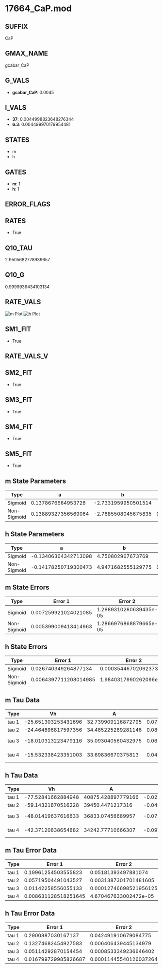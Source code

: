 # 17664_CaP.mod

## SUFFIX

CaP

## GMAX_NAME

gcabar_CaP

## G_VALS

- **gcabar_CaP**: 0.0045

## I_VALS

- **37**: 0.0044998823648276344
- **6.3**: 0.004499970179954481

## STATES

- m
- h

## GATES

- **m**: 1
- **h**: 1

## ERROR_FLAGS


## RATES

- True

## Q10_TAU

2.9505682778939657

## Q10_G

0.9999936434103134

## RATE_VALS

![m Plot](/Users/pbozelos/Dropbox/icg-Chai-Panos/supermodels/output_markdown_files/Ca/17664_CaP.mod/images/m.png)
![h Plot](/Users/pbozelos/Dropbox/icg-Chai-Panos/supermodels/output_markdown_files/Ca/17664_CaP.mod/images/h.png)

## SM1_FIT

- True

## RATE_VALS_V

## SM2_FIT

- True

## SM3_FIT

- True

## SM4_FIT

- True

## SM5_FIT

- True

## m State Parameters

| Type | a | b | c | d |
| --- | --- | --- | --- | --- |
| Sigmoid | 0.1378676664953728 | -2.7331959950501514 |
| Non-Sigmoid | 0.13889327356569064 | -2.7685508045675835 | 0.9964075709955728 | -0.0007281209865287598 |

## h State Parameters

| Type | a | b | c | d |
| --- | --- | --- | --- | --- |
| Sigmoid | -0.13406364342713098 | 4.750802967673769 |
| Non-Sigmoid | -0.14178250719300473 | 4.9471682555129775 | 0.9770373503344653 | -0.0006650250047348726 |

## m State Errors

| Type | Error 1 | Error 2 | Error 3 |
| --- | --- | --- | --- |
| Sigmoid | 0.007259921024021085 | 1.2889310280639435e-05 | 0.00516552920455027 |
| Non-Sigmoid | 0.005399009413414963 | 1.2866976868879665e-05 | 0.003841466141072421 |

## h State Errors

| Type | Error 1 | Error 2 | Error 3 |
| --- | --- | --- | --- |
| Sigmoid | 0.026740349264877134 | 0.00035446702062373305 | 0.018532423534019595 |
| Non-Sigmoid | 0.0064397711208014985 | 1.9840317990262096e-05 | 0.004463089269727599 |

## m Tau Data

| Type | Vh | A | b1 | b2 | c1 | c2 | d1 | d2 | e1 | e2 |
| --- | --- | --- | --- | --- | --- | --- | --- | --- | --- | --- |
| tau 1 | -25.651303253431696 | 32.739909116872795 | 0.07369118294455955 | 0.04381782319425329 |
| tau 2 | -24.464896817597356 | 34.485225289281146 | 0.08975132572468707 | 0.0005906781332534797 | 0.05986557469315424 | -0.00034697917248455303 |
| tau 3 | -18.010313223479116 | 35.093040560432975 | 0.06141635404003598 | -5.598417102132347e-05 | -3.223373750429012e-06 | 0.08553036043721801 | -0.0010223704161421367 | 3.930951526689128e-06 |
| tau 4 | -15.532338423351003 | 33.69836670375813 | 0.04797238970678091 | -0.00031201469009432527 | -2.9834731748278898e-06 | 2.0458047267145197e-08 | 0.0919849288777665 | -0.0013298813733937757 | 7.888194587084084e-06 | -1.5817172200651885e-08 |

## h Tau Data

| Type | Vh | A | b1 | b2 | c1 | c2 | d1 | d2 | e1 | e2 |
| --- | --- | --- | --- | --- | --- | --- | --- | --- | --- | --- |
| tau 1 | -77.52841662884948 | 40875.428897779166 | -0.023588449904529244 | -0.025654285485852062 |
| tau 2 | -59.14321870516228 | 39450.4471217316 | -0.04537914312939717 | 0.00021689998449158092 | -0.039444055279234946 | -0.0005989065380189861 |
| tau 3 | -48.01419637616833 | 36833.07456689957 | -0.0725665389899341 | 0.0008163375470969267 | -2.8337919581465093e-06 | -0.05267283484597404 | -0.001495123552292558 | -1.3918914329019796e-05 |
| tau 4 | -42.37120838654882 | 34242.77710666307 | -0.09736825749432156 | 0.0017967213604640848 | -1.3889503626626773e-05 | 3.815062410633966e-08 | -0.06465713173522387 | -0.00274242142417727 | -5.0510388888009376e-05 | -3.375259344452832e-07 |

## m Tau Error Data

| Type | Error 1 | Error 2 | Error 3 |
| --- | --- | --- | --- |
| tau 1 | 0.19961254503555823 | 0.05181393497881074 | 0.11460793806602904 |
| tau 2 | 0.05719504491043527 | 0.0031387301701481605 | 0.0328386483104618 |
| tau 3 | 0.01142258556055133 | 0.00012746698521956125 | 0.006558300122090939 |
| tau 4 | 0.008631128518251645 | 4.670467633002472e-05 | 0.0049555795327568715 |

## h Tau Error Data

| Type | Error 1 | Error 2 | Error 3 |
| --- | --- | --- | --- |
| tau 1 | 0.2900887030167137 | 0.042491910679084775 | 0.12908566567115534 |
| tau 2 | 0.13274682454927583 | 0.006406439445134979 | 0.059070594733528985 |
| tau 3 | 0.05114292870154454 | 0.0008533349236646402 | 0.02275793206407954 |
| tau 4 | 0.016799729985826687 | 0.00011445540126037264 | 0.00747565936130633 |

